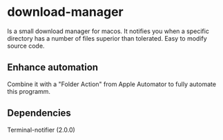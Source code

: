 # download-manager
Is a small download manager for macos.
It notifies you when a specific directory has a number of files superior than tolerated.
Easy to modify source code. 

## Enhance automation
Combine it with a "Folder Action" from Apple Automator to fully automate this programm.

## Dependencies 
Terminal-notifier (2.0.0)

